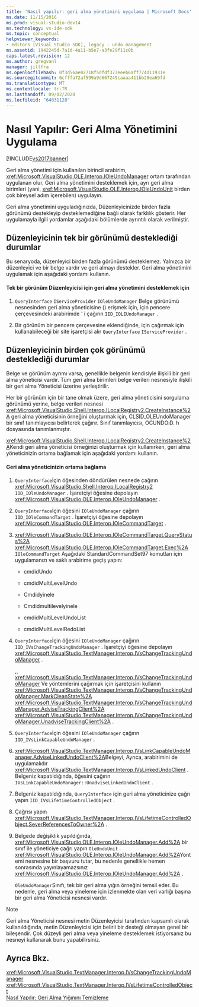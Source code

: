 ```yaml
---
title: 'Nasıl yapılır: geri alma yönetimini uygulama | Microsoft Docs'
ms.date: 11/15/2016
ms.prod: visual-studio-dev14
ms.technology: vs-ide-sdk
ms.topic: conceptual
helpviewer_keywords:
- editors [Visual Studio SDK], legacy - undo management
ms.assetid: 1942245d-7a1d-4a11-b5e7-a3fe29f11c0b
caps.latest.revision: 12
ms.author: gregvanl
manager: jillfra
ms.openlocfilehash: 0f3d56ae02718f5dfdf373eeeb6aff774d11931e
ms.sourcegitcommit: 6cfffa72af599a9d667249caaaa411bb28ea69fd
ms.translationtype: MT
ms.contentlocale: tr-TR
ms.lasthandoff: 09/02/2020
ms.locfileid: "64831128"
---
```

# <a name="how-to-implement-undo-management"></a>Nasıl Yapılır: Geri Alma Yönetimini Uygulama
[!INCLUDE[vs2017banner](../includes/vs2017banner.md)]

Geri alma yönetimi için kullanılan birincil arabirim, <xref:Microsoft.VisualStudio.OLE.Interop.IOleUndoManager> ortam tarafından uygulanan olur. Geri alma yönetimini desteklemek için, ayrı geri alma birimleri (yani, <xref:Microsoft.VisualStudio.OLE.Interop.IOleUndoUnit> birden çok bireysel adım içerebilen) uygulayın.  
  
 Geri alma yönetimini uyguladığınızda, Düzenleyicinizde birden fazla görünümü destekleyip desteklemediğine bağlı olarak farklılık gösterir. Her uygulamayla ilgili yordamlar aşağıdaki bölümlerde ayrıntılı olarak verilmiştir.  
  
## <a name="cases-where-an-editor-supports-a-single-view"></a>Düzenleyicinin tek bir görünümü desteklediği durumlar  
 Bu senaryoda, düzenleyici birden fazla görünümü desteklemez. Yalnızca bir düzenleyici ve bir belge vardır ve geri almayı destekler. Geri alma yönetimini uygulamak için aşağıdaki yordamı kullanın.  
  
#### <a name="to-support-undo-management-for-a-single-view-editor"></a>Tek bir görünüm Düzenleyicisi için geri alma yönetimini desteklemek için  
  
1. `QueryInterface` `IServiceProvider` `IOleUndoManager` Belge görünümü nesnesinden geri alma yöneticisine () erişmek için, için pencere çerçevesindeki arabirimde ' i çağırın `IID_IOLEUndoManager` .  
  
2. Bir görünüm bir pencere çerçevesine eklendiğinde, için çağırmak için kullanabileceği bir site işaretçisi alır `QueryInterface` `IServiceProvider` .  
  
## <a name="cases-where-an-editor-supports-multiple-views"></a>Düzenleyicinin birden çok görünümü desteklediği durumlar  
 Belge ve görünüm ayrımı varsa, genellikle belgenin kendisiyle ilişkili bir geri alma yöneticisi vardır. Tüm geri alma birimleri belge verileri nesnesiyle ilişkili bir geri alma Yöneticisi üzerine yerleştirilir.  
  
 Her bir görünüm için bir tane olmak üzere, geri alma yöneticisini sorgulama görünümü yerine, belge verileri nesnesi <xref:Microsoft.VisualStudio.Shell.Interop.ILocalRegistry2.CreateInstance%2A> geri alma yöneticisinin örneğini oluşturmak için, CLSID_OLEUndoManager bir sınıf tanımlayıcısı belirterek çağırır. Sınıf tanımlayıcısı, OCUNDOıD. h dosyasında tanımlanmıştır.  
  
 <xref:Microsoft.VisualStudio.Shell.Interop.ILocalRegistry2.CreateInstance%2A>Kendi geri alma yöneticisi örneğinizi oluşturmak için kullanırken, geri alma yöneticinizin ortama bağlamak için aşağıdaki yordamı kullanın.  
  
#### <a name="to-hook-your-undo-manager-into-the-environment"></a>Geri alma yöneticinizin ortama bağlama  
  
1. `QueryInterface`İçin öğesinden döndürülen nesnede çağırın <xref:Microsoft.VisualStudio.Shell.Interop.ILocalRegistry2> `IID_IOleUndoManager` . İşaretçiyi öğesine depolayın <xref:Microsoft.VisualStudio.OLE.Interop.IOleUndoManager> .  
  
2. `QueryInterface`İçin öğesini `IOleUndoManager` çağırın `IID_IOleCommandTarget` . İşaretçiyi öğesine depolayın <xref:Microsoft.VisualStudio.OLE.Interop.IOleCommandTarget> .  
  
3. <xref:Microsoft.VisualStudio.OLE.Interop.IOleCommandTarget.QueryStatus%2A> <xref:Microsoft.VisualStudio.OLE.Interop.IOleCommandTarget.Exec%2A> `IOleCommandTarget` Aşağıdaki StandardCommandSet97 komutları için uygulamanızı ve saklı arabirime geçiş yapın:  
  
   - cmdidUndo  
  
   - cmdidMultiLevelUndo  
  
   - Cmdidyinele  
  
   - Cmdidmultilevelyinele  
  
   - cmdidMultiLevelUndoList  
  
   - cmdidMultiLevelRedoList  
  
4. `QueryInterface`İçin öğesini `IOleUndoManager` çağırın `IID_IVsChangeTrackingUndoManager` . İşaretçiyi öğesine depolayın <xref:Microsoft.VisualStudio.TextManager.Interop.IVsChangeTrackingUndoManager> .  
  
    ,, <xref:Microsoft.VisualStudio.TextManager.Interop.IVsChangeTrackingUndoManager> Ve yöntemlerini çağırmak için işaretçisini kullanın <xref:Microsoft.VisualStudio.TextManager.Interop.IVsChangeTrackingUndoManager.MarkCleanState%2A> <xref:Microsoft.VisualStudio.TextManager.Interop.IVsChangeTrackingUndoManager.AdviseTrackingClient%2A> <xref:Microsoft.VisualStudio.TextManager.Interop.IVsChangeTrackingUndoManager.UnadviseTrackingClient%2A> .  
  
5. `QueryInterface`İçin öğesini `IOleUndoManager` çağırın `IID_IVsLinkCapableUndoManager` .  
  
6. <xref:Microsoft.VisualStudio.TextManager.Interop.IVsLinkCapableUndoManager.AdviseLinkedUndoClient%2A>Belgeyi, Ayrıca, arabirimini de uygulamalıdır <xref:Microsoft.VisualStudio.TextManager.Interop.IVsLinkedUndoClient> . Belgeniz kapatıldığında, öğesini çağırın `IVsLinkCapableUndoManager::UnadviseLinkedUndoClient` .  
  
7. Belgeniz kapatıldığında, `QueryInterface` için geri alma yöneticinize çağrı yapın `IID_IVsLifetimeControlledObject` .  
  
8. Çağrısı yapın <xref:Microsoft.VisualStudio.TextManager.Interop.IVsLifetimeControlledObject.SeverReferencesToOwner%2A> .  
  
9. Belgede değişiklik yapıldığında, <xref:Microsoft.VisualStudio.OLE.Interop.IOleUndoManager.Add%2A> bir sınıf ile yöneticiye çağrı yapın `OleUndoUnit` . <xref:Microsoft.VisualStudio.OLE.Interop.IOleUndoManager.Add%2A>Yöntemi nesnesine bir başvuru tutar, bu nedenle genellikle hemen sonrasında yayınlayamazsınız <xref:Microsoft.VisualStudio.OLE.Interop.IOleUndoManager.Add%2A> .  
  
   `OleUndoManager`Sınıfı, tek bir geri alma yığın örneğini temsil eder. Bu nedenle, geri alma veya yineleme için izlenmekte olan veri varlığı başına bir geri alma Yöneticisi nesnesi vardır.  
  
> [!NOTE]
> Geri alma Yöneticisi nesnesi metin Düzenleyicisi tarafından kapsamlı olarak kullanıldığında, metin Düzenleyicisi için belirli bir desteği olmayan genel bir bileşendir. Çok düzeyli geri alma veya yineleme desteklemek istiyorsanız bu nesneyi kullanarak bunu yapabilirsiniz.  
  
## <a name="see-also"></a>Ayrıca Bkz.  
 <xref:Microsoft.VisualStudio.TextManager.Interop.IVsChangeTrackingUndoManager>   
 <xref:Microsoft.VisualStudio.TextManager.Interop.IVsLifetimeControlledObject>   
 [Nasıl Yapılır: Geri Alma Yığınını Temizleme](../extensibility/how-to-clear-the-undo-stack.md)
